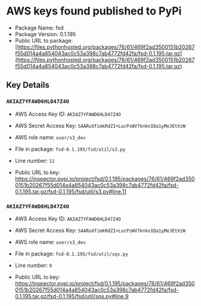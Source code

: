 # AWS keys found published to PyPi

* Package Name: fsd
* Package Version: 0.1.195
* Public URL to package: [https://files.pythonhosted.org/packages/76/61/469f2ad3500151b20267f55d014a4a854043ac0c53a398c7ab4772fd42fa/fsd-0.1.195.tar.gz](https://files.pythonhosted.org/packages/76/61/469f2ad3500151b20267f55d014a4a854043ac0c53a398c7ab4772fd42fa/fsd-0.1.195.tar.gz)

## Key Details

### `AKIAZ7YFAWD6HLD47Z4O`

* AWS Access Key ID: `AKIAZ7YFAWD6HLD47Z4O`
* AWS Secret Access Key: `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` 
* AWS role name: `user/s3_dev`
* File in package: `fsd-0.1.195/fsd/util/s3.py`
* Line number: `11`

* Public URL to key: https://inspector.pypi.io/project/fsd/0.1.195/packages/76/61/469f2ad3500151b20267f55d014a4a854043ac0c53a398c7ab4772fd42fa/fsd-0.1.195.tar.gz/fsd-0.1.195/fsd/util/s3.py#line.11



### `AKIAZ7YFAWD6HLD47Z4O`

* AWS Access Key ID: `AKIAZ7YFAWD6HLD47Z4O`
* AWS Secret Access Key: `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` 
* AWS role name: `user/s3_dev`
* File in package: `fsd-0.1.195/fsd/util/sqs.py`
* Line number: `9`

* Public URL to key: https://inspector.pypi.io/project/fsd/0.1.195/packages/76/61/469f2ad3500151b20267f55d014a4a854043ac0c53a398c7ab4772fd42fa/fsd-0.1.195.tar.gz/fsd-0.1.195/fsd/util/sqs.py#line.9


